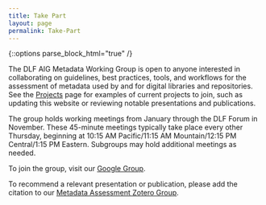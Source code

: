 ```yaml
---
title: Take Part
layout: page
permalink: Take-Part
---
```

{::options parse_block_html="true" /}

The DLF AIG Metadata Working Group is open to anyone interested in collaborating on guidelines, best practices, tools, and workflows for the assessment of metadata used by and for digital libraries and repositories. See the [Projects](https://dlfmetadataassessment.github.io/Sandbox/projects) page for examples of current projects to join, such as updating this website or reviewing notable presentations and publications.

The group holds working meetings from January through the DLF Forum in November. These 45-minute meetings typically take place every other Thursday, beginning at 10:15 AM Pacific/11:15 AM Mountain/12:15 PM Central/1:15 PM Eastern. Subgroups may hold additional meetings as needed.

To join the group, visit our [Google Group](https://groups.google.com/forum/#!forum/dlf-aig-metadata-assessment-working-group).

To recommend a relevant presentation or publication, please add the citation to our [Metadata Assessment Zotero Group](https://www.zotero.org/groups/488224/metadata_assessment).